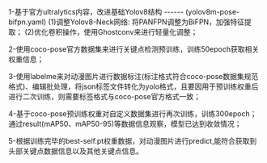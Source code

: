 1-基于官方ultralytics内容，改进基础Yolov8结构 ------ (yolov8m-pose-bifpn.yaml)
  (1)调整Yolov8-Neck网络: 将PANFPN调整为BiFPN，加强特征提取；
  (2)优化卷积操作，使用Ghostconv来进行轻量化调整；

2-使用coco-pose官方数据集来进行关键点检测预训练，训练50epoch获取相关权重信息；

3-使用labelme来对动漫图片进行数据标注(标注格式符合coco-pose数据集规范格式)、编辑批处理，将json标签文件转化为yolo格式，且要因用于预训练权重后进行二次训练，则需要标签格式与coco-pose官方格式一致；

4-基于coco-pose预训练权重对自定义数据集进行再次训练，训练300epoch；通过result(mAP50、mAP50-95)等数据信息观察，模型已达到收敛情况；

5-根据训练完毕的best-self.pt权重数据，对动漫图片进行predict,能符合获取到头部关键点数据信息以及其他关键点信息。
